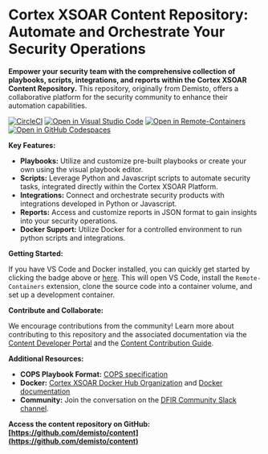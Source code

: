 # Cortex XSOAR Content Repository: Automate and Orchestrate Your Security Operations

**Empower your security team with the comprehensive collection of playbooks, scripts, integrations, and reports within the Cortex XSOAR Content Repository.** This repository, originally from Demisto, offers a collaborative platform for the security community to enhance their automation capabilities.  

[![CircleCI](https://circleci.com/gh/demisto/content.svg?style=svg)](https://circleci.com/gh/demisto/content)
[![Open in Visual Studio Code](https://img.shields.io/badge/Open%20in%20Visual%20Studio%20Code-0078d7.svg?&logo=visual-studio-code)](https://open.vscode.dev/demisto/content)
[![Open in Remote-Containers](https://img.shields.io/static/v1?label=Remote%20-%20Containers&message=Open&color=blue&logo=visualstudiocode)](https://vscode.dev/redirect?url=vscode://ms-vscode-remote-containers/cloneInVolume?url=git@github.com:demisto/content.git)
[![Open in GitHub Codespaces](https://github.com/codespaces/badge.svg)](https://github.com/codespaces/new?hide_repo_select=true&ref=master&repo=60525392&machine=standardLinux32gb&devcontainer_path=.devcontainer%2Fdevcontainer.json&location=WestEurope)

**Key Features:**

*   **Playbooks:** Utilize and customize pre-built playbooks or create your own using the visual playbook editor.
*   **Scripts:** Leverage Python and Javascript scripts to automate security tasks, integrated directly within the Cortex XSOAR Platform.
*   **Integrations:** Connect and orchestrate security products with integrations developed in Python or Javascript.
*   **Reports:** Access and customize reports in JSON format to gain insights into your security operations.
*   **Docker Support:** Utilize Docker for a controlled environment to run python scripts and integrations.

**Getting Started:**

If you have VS Code and Docker installed, you can quickly get started by clicking the badge above or [here](https://vscode.dev/redirect?url=vscode://ms-vscode-remote-containers/cloneInVolume?url=git@github.com:demisto/content.git). This will open VS Code, install the `Remote-Containers` extension, clone the source code into a container volume, and set up a development container.

**Contribute and Collaborate:**

We encourage contributions from the community! Learn more about contributing to this repository and the associated documentation via the [Content Developer Portal](https://xsoar.pan.dev/) and the [Content Contribution Guide](https://xsoar.pan.dev/docs/contributing/contributing).

**Additional Resources:**

*   **COPS Playbook Format:** [COPS specification](https://github.com/demisto/COPS)
*   **Docker:** [Cortex XSOAR Docker Hub Organization](https://hub.docker.com/u/demisto/) and  [Docker documentation](https://demisto.pan.dev/docs/docker)
*   **Community:** Join the conversation on the [DFIR Community Slack channel](https://www.demisto.com/community/).

**Access the content repository on GitHub: [https://github.com/demisto/content](https://github.com/demisto/content)**
